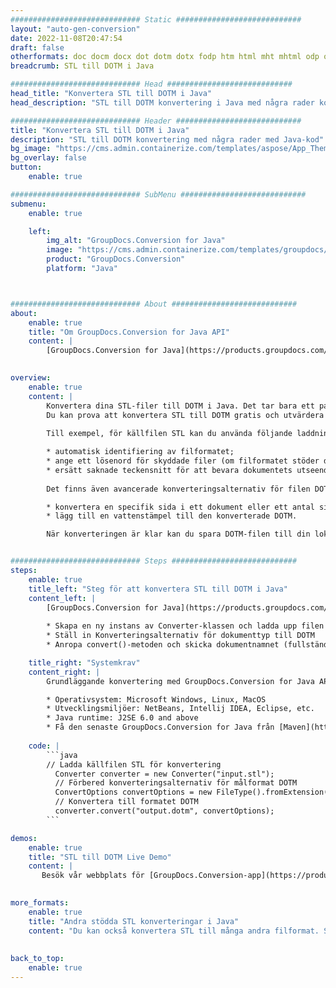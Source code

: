 ```yaml
---
############################# Static ############################
layout: "auto-gen-conversion"
date: 2022-11-08T20:47:54
draft: false
otherformats: doc docm docx dot dotm dotx fodp htm html mht mhtml odp odt otp pot potm potx pps ppsm ppsx ppt pptm pptx rtf
breadcrumb: STL till DOTM i Java

############################# Head ############################
head_title: "Konvertera STL till DOTM i Java"
head_description: "STL till DOTM konvertering i Java med några rader kod. Konvertera över 160 filformat med hjälp av GroupDocs dokumentkonverterings-API för Java"

############################# Header ############################
title: "Konvertera STL till DOTM i Java"
description: "STL till DOTM konvertering med några rader med Java-kod"
bg_image: "https://cms.admin.containerize.com/templates/aspose/App_Themes/V3/images/bg/header1.png"
bg_overlay: false
button:
    enable: true

############################# SubMenu ############################
submenu:
    enable: true

    left:
        img_alt: "GroupDocs.Conversion for Java"
        image: "https://cms.admin.containerize.com/templates/groupdocs/images/product-logos/90x90-noborder/groupdocs-conversion-java.png"
        product: "GroupDocs.Conversion"
        platform: "Java"



############################# About ############################
about:
    enable: true
    title: "Om GroupDocs.Conversion for Java API"
    content: |
        [GroupDocs.Conversion for Java](https://products.groupdocs.com/conversion/java/) är ett avancerat filformatkonverterings-API för konvertering mellan populära bild- och dokumentformat som Microsoft Office, OpenDocument, PDF, HTML, e-post, CAD. och mycket mer med bara några rader kod. Det inbyggda API:t upptäcker automatiskt formaten för originaldokumenten och erbjuder många alternativ för att anpassa de konverterade dokumenten. Tillsammans med funktionen att extrahera information från ett dokument, stöder den också cachelagring av konverteringsresultaten till den lokala disken som standard. Men alla typer av cachelagring kan stödjas genom att implementera lämpliga gränssnitt - Amazon S3, Dropbox, Google Drive, Windows Azure, Reddis eller andra.
    

overview:
    enable: true
    content: |
        Konvertera dina STL-filer till DOTM i Java. Det tar bara ett par rader med Java-kod på valfri plattform, som Windows, Linux, macOS.
        Du kan prova att konvertera STL till DOTM gratis och utvärdera kvaliteten på konverteringsresultaten. Tillsammans med enkla filkonverteringsskript kan du prova mer sofistikerade alternativ för att ladda källfilen STL och lagra DOTM-utdata. 
        
        Till exempel, för källfilen STL kan du använda följande laddningsalternativ:

        * automatisk identifiering av filformatet;
        * ange ett lösenord för skyddade filer (om filformatet stöder det);
        * ersätt saknade teckensnitt för att bevara dokumentets utseende.
        
        Det finns även avancerade konverteringsalternativ för filen DOTM:

        * konvertera en specifik sida i ett dokument eller ett antal sidor;
        * lägg till en vattenstämpel till den konverterade DOTM.

        När konverteringen är klar kan du spara DOTM-filen till din lokala filsökväg eller till tredje parts lagring såsom FTP, Amazon S3, Google Drive, Dropbox etc. Observera - för att konvertera STL till DOTM behöver du inte installera någon ytterligare programvara, såsom MS Office, Open Office, Adobe Acrobat Reader etc.


############################# Steps ############################
steps:
    enable: true
    title_left: "Steg för att konvertera STL till DOTM i Java"
    content_left: |
        [GroupDocs.Conversion for Java](https://products.groupdocs.com/conversion/java/) låter utvecklare enkelt konvertera STL fil till DOTM med några rader kod.
        
        * Skapa en ny instans av Converter-klassen och ladda upp filen STL med den fullständiga sökvägen
        * Ställ in Konverteringsalternativ för dokumenttyp till DOTM
        * Anropa convert()-metoden och skicka dokumentnamnet (fullständig sökväg) och formatet (DOTM) som en parameter

    title_right: "Systemkrav"
    content_right: |
        Grundläggande konvertering med GroupDocs.Conversion for Java API kan göras med bara några rader kod. Våra API:er stöds på alla större plattformar och operativsystem. Innan du kör koden nedan, se till att du har följande förutsättningar installerade på ditt system.

        * Operativsystem: Microsoft Windows, Linux, MacOS
        * Utvecklingsmiljöer: NetBeans, Intellij IDEA, Eclipse, etc.
        * Java runtime: J2SE 6.0 and above
        * Få den senaste GroupDocs.Conversion for Java från [Maven](https://repository.groupdocs.com/webapp/#/artifacts/browse/tree/General/repo/com/groupdocs/groupdocs-conversion)
         
    code: |
        ```java    
        // Ladda källfilen STL för konvertering
          Converter converter = new Converter("input.stl");
          // Förbered konverteringsalternativ för målformat DOTM
          ConvertOptions convertOptions = new FileType().fromExtension("dotm").getConvertOptions();
          // Konvertera till formatet DOTM
          converter.convert("output.dotm", convertOptions);
        ```

demos:
    enable: true
    title: "STL till DOTM Live Demo"
    content: |
       Besök vår webbplats för [GroupDocs.Conversion-app](https://products.groupdocs.app/conversion/family) och försök konvertera STL till DOTM nu. Den kostnadsfria demon har följande fördelar
          

more_formats:
    enable: true
    title: "Andra stödda STL konverteringar i Java"
    content: "Du kan också konvertera STL till många andra filformat. Se listan nedan."
       
       
back_to_top:
    enable: true
---
```

